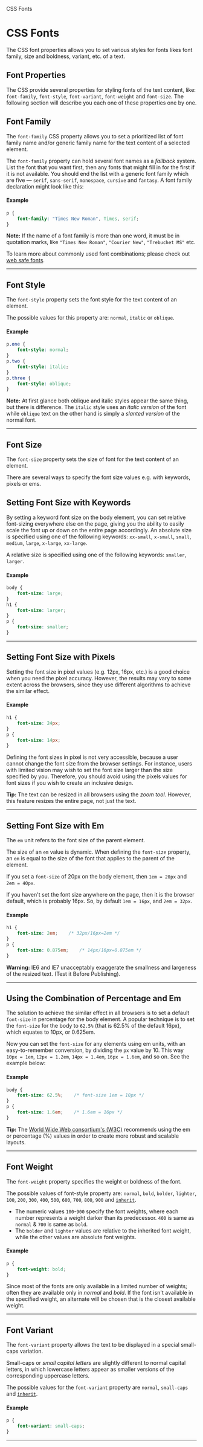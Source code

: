 CSS Fonts

# CSS Fonts

The CSS font properties allows you to set various styles for fonts likes font family, size and boldness, variant, etc. of a text.

## Font Properties

The CSS provide several properties for styling fonts of the text content, like: `font-family`, `font-style`, `font-variant`, `font-weight` and `font-size`. The following section will describe you each one of these properties one by one.

## Font Family

The `font-family` CSS property allows you to set a prioritized list of font family name and/or generic family name for the text content of a selected element.

The `font-family` property can hold several font names as a _fallback_ system. List the font that you want first, then any fonts that might fill in for the first if it is not available. You should end the list with a generic font family which are five — `serif`, `sans-serif`, `monospace`, `cursive` and `fantasy`. A font family declaration might look like this:

#### Example

```css
p {
    font-family: "Times New Roman", Times, serif;
}
```

**Note:** If the name of a font family is more than one word, it must be in quotation marks, like `"Times New Roman"`, `"Courier New"`, `"Trebuchet MS"` etc.

To learn more about commonly used font combinations; please check out [web safe fonts](https://www.tutorialrepublic.com/css-tutorial/../css-reference/css-web-safe-fonts.php).

* * *

## Font Style

The `font-style` property sets the font style for the text content of an element.

The possible values for this property are: `normal`, `italic` or `oblique`.

#### Example

```css
p.one {
    font-style: normal;
}
p.two {
    font-style: italic;
}
p.three {
    font-style: oblique;
}
```

**Note:** At first glance both oblique and italic styles appear the same thing, but there is difference. The `italic` style uses an _italic version_ of the font while `oblique` text on the other hand is simply a _slanted version_ of the normal font.

* * *

## Font Size

The `font-size` property sets the size of font for the text content of an element.

There are several ways to specify the font size values e.g. with keywords, pixels or ems.

## Setting Font Size with Keywords

By setting a keyword font size on the body element, you can set relative font-sizing everywhere else on the page, giving you the ability to easily scale the font up or down on the entire page accordingly. An absolute size is specified using one of the following keywords: `xx-small`, `x-small`, `small`, `medium`, `large`, `x-large`, `xx-large`.

A relative size is specified using one of the following keywords: `smaller`, `larger`.

#### Example

```css
body {
    font-size: large;
}
h1 {
    font-size: larger;
}
p {
    font-size: smaller;
}
```

* * *

## Setting Font Size with Pixels

Setting the font size in pixel values (e.g. 12px, 16px, etc.) is a good choice when you need the pixel accuracy. However, the results may vary to some extent across the browsers, since they use different algorithms to achieve the similar effect.

#### Example

```css
h1 {
    font-size: 24px;
}
p {
    font-size: 14px;
}
```

Defining the font sizes in pixel is not very accessible, because a user cannot change the font size from the browser settings. For instance, users with limited vision may wish to set the font size larger than the size specified by you. Therefore, you should avoid using the pixels values for font sizes if you wish to create an inclusive design.

**Tip:** The text can be resized in all browsers using the _zoom tool_. However, this feature resizes the entire page, not just the text.

* * *

## Setting Font Size with Em

The `em` unit refers to the font size of the parent element.

The size of an `em` value is dynamic. When defining the `font-size` property, an `em` is equal to the size of the font that applies to the parent of the element.

If you set a `font-size` of 20px on the body element, then `1em = 20px` and `2em = 40px`.

If you haven't set the font size anywhere on the page, then it is the browser default, which is probably 16px. So, by default `1em = 16px`, and `2em = 32px`.

#### Example

```css
h1 {
    font-size: 2em;    /* 32px/16px=2em */
}
p {
    font-size: 0.875em;    /* 14px/16px=0.875em */
}
```

**Warning:** IE6 and IE7 unacceptably exaggerate the smallness and largeness of the resized text. (Test it Before Publishing).

* * *

## Using the Combination of Percentage and Em

The solution to achieve the similar effect in all browsers is to set a default `font-size` in percentage for the body element. A popular technique is to set the `font-size` for the body to `62.5%` (that is 62.5% of the default 16px), which equates to 10px, or 0.625em.

Now you can set the `font-size` for any elements using em units, with an easy-to-remember conversion, by dividing the `px` value by 10. This way `10px = 1em`, `12px = 1.2em`, `14px = 1.4em`, `16px = 1.6em`, and so on. See the example below:

#### Example

```css
body {
    font-size: 62.5%;    /* font-size 1em = 10px */
}
p {
    font-size: 1.6em;    /* 1.6em = 16px */
}
```

**Tip:** The [World Wide Web consortium's (W3C)](http://www.w3.org/Style/CSS/Overview.en.html) recommends using the em or percentage (%) values in order to create more robust and scalable layouts.

* * *

## Font Weight

The `font-weight` property specifies the weight or boldness of the font.

The possible values of font-style property are: `normal`, `bold`, `bolder`, `lighter`, `100`, `200`, `300`, `400`, `500`, `600`, `700`, `800`, `900` and [`inherit`](https://www.tutorialrepublic.com/css-tutorial/../definitions.php#inherit).

*   The numeric values `100`-`900` specify the font weights, where each number represents a weight darker than its predecessor. `400` is same as `normal` & `700` is same as `bold`.
*   The `bolder` and `lighter` values are relative to the inherited font weight, while the other values are absolute font weights.

#### Example

```css
p {
    font-weight: bold;
}
```

Since most of the fonts are only available in a limited number of weights; often they are available only in _normal_ and _bold_. If the font isn't available in the specified weight, an alternate will be chosen that is the closest available weight.

* * *

## Font Variant

The `font-variant` property allows the text to be displayed in a special small-caps variation.

Small-caps or _small capital letters_ are slightly different to normal capital letters, in which lowercase letters appear as smaller versions of the corresponding uppercase letters.

The possible values for the `font-variant` property are `normal`, `small-caps` and [`inherit`](https://www.tutorialrepublic.com/css-tutorial/../definitions.php#inherit).

#### Example

```css
p {
    font-variant: small-caps;
}
```
* * *